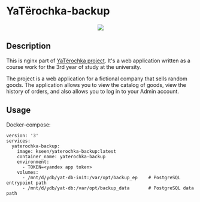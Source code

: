 # YaTёrochka-backup
<p align="center">
  <img src="https://raw.githubusercontent.com/Kseen715/imgs/main/favicon.ico" />
</p>

## Description
This is nginx part of [YaTёrochka project](https://github.com/Kseen715/yaterochka). It's a web application written as a course work for the 3rd year of study at the university. 

The project is a web application for a fictional company that sells random goods. The application allows you to view the catalog of goods, view the history of orders, and also allows you to log in to your Admin account.

## Usage
Docker-compose:
```
version: '3'
services:
  yaterochka-backup:
    image: kseen/yaterochka-backup:latest
    container_name: yaterochka-backup
    environment:
      - TOKEN=<yandex app token>
    volumes:
      - /mnt/d/ydb/yat-db-init:/var/opt/backup_ep    # PostgreSQL entrypoint path
      - /mnt/d/ydb/yat-db:/var/opt/backup_data       # PostgreSQL data path
```
